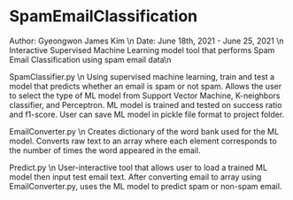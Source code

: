 # SpamEmailClassification
Author: Gyeongwon James Kim \n
Date: June 18th, 2021 - June 25, 2021 \n
Interactive Supervised Machine Learning model tool that performs Spam Email Classification using spam email data\n

SpamClassifier.py \n
Using supervised machine learning, train and test a model that predicts whether an email is spam or not spam. Allows the user to select the type of ML model from Support Vector Machine, K-neighbors classifier, and Perceptron. ML model is trained and tested on success ratio and f1-score. User can save ML model in pickle file format to project folder.

EmailConverter.py \n
Creates dictionary of the word bank used for the ML model. Converts raw text to an array where each element corresponds to the number of times the word appeared in the email. 

Predict.py \n
User-interactive tool that allows user to load a trained ML model then input test email text. After converting email to array using EmailConverter.py, uses the ML model to predict spam or non-spam email.
